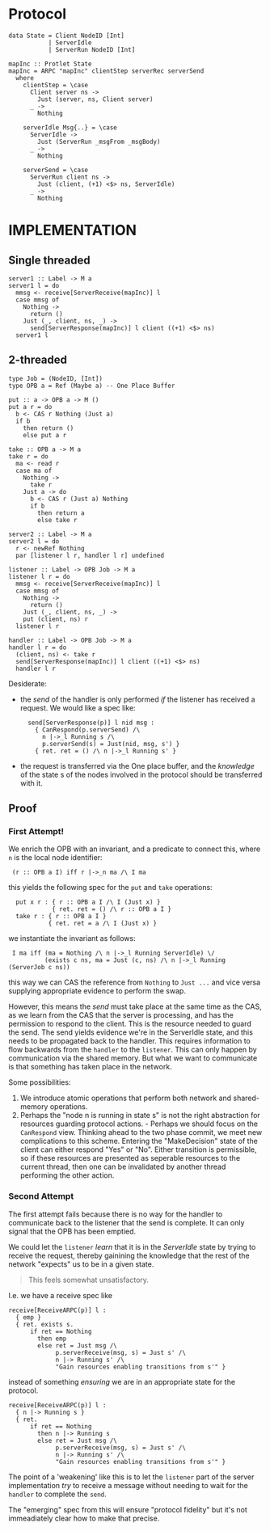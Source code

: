 # Protocol

```
data State = Client NodeID [Int]
           | ServerIdle 
           | ServerRun NodeID [Int]

mapInc :: Protlet State
mapInc = ARPC "mapInc" clientStep serverRec serverSend
  where
    clientStep = \case
      Client server ns -> 
        Just (server, ns, Client server)
      _ -> 
        Nothing
    
    serverIdle Msg{..} = \case
      ServerIdle ->
        Just (ServerRun _msgFrom _msgBody)
      _ ->
        Nothing

    serverSend = \case
      ServerRun client ns ->
        Just (client, (+1) <$> ns, ServerIdle)
      _ ->
        Nothing
```

# IMPLEMENTATION

## Single threaded

```
server1 :: Label -> M a
server1 l = do
  mmsg <- receive[ServerReceive(mapInc)] l 
  case mmsg of
    Nothing ->
      return ()
    Just (_, client, ns, _) ->
      send[ServerResponse(mapInc)] l client ((+1) <$> ns)
  server1 l
```

## 2-threaded

```
type Job = (NodeID, [Int])
type OPB a = Ref (Maybe a) -- One Place Buffer

put :: a -> OPB a -> M ()
put a r = do
  b <- CAS r Nothing (Just a)
  if b
    then return ()
    else put a r

take :: OPB a -> M a
take r = do
  ma <- read r
  case ma of
    Nothing ->
      take r
    Just a -> do
      b <- CAS r (Just a) Nothing
      if b
        then return a
        else take r

server2 :: Label -> M a
server2 l = do
  r <- newRef Nothing
  par [listener l r, handler l r] undefined

listener :: Label -> OPB Job -> M a
listener l r = do
  mmsg <- receive[ServerReceive(mapInc)] l 
  case mmsg of
    Nothing ->
      return ()
    Just (_, client, ns, _) ->
    put (client, ns) r
  listener l r

handler :: Label -> OPB Job -> M a
handler l r = do
  (client, ns) <- take r
  send[ServerResponse(mapInc)] l client ((+1) <$> ns)
  handler l r
```

Desiderate:
  - the _send_ of the handler is only performed _if_ the listener has received a request. We would like a spec like:
   
    ```
      send[ServerResponse(p)] l nid msg : 
        { CanRespond(p.serverSend) /\ 
          n |->_l Running s /\
          p.serverSend(s) = Just(nid, msg, s') }
        { ret. ret = () /\ n |->_l Running s' }                         
    ```

  - the request is transferred via the One place buffer, and the _knowledge_ of the state s of the nodes involved in the protocol should be transferred with it.

## Proof

### First Attempt!

  We enrich the OPB with an invariant, and a predicate to connect this, where `n` is the local node identifier: 
   ```
    (r :: OPB a I) iff r |->_n ma /\ I ma
   ```

   this yields the following spec for the `put` and `take` operations:

   ```
     put x r : { r :: OPB a I /\ I (Just x) }
               { ret. ret = () /\ r :: OPB a I }
     take r : { r :: OPB a I }
              { ret. ret = a /\ I (Just x) }
   ```

   we instantiate the invariant as follows:

     I ma iff (ma = Nothing /\ n |->_l Running ServerIdle) \/
              (exists c ns, ma = Just (c, ns) /\ n |->_l Running (ServerJob c ns)) 

  this way we can CAS the reference from `Nothing` to `Just ...` and vice versa supplying appropriate evidence to perform the swap.

  However, this means the _send_ must take place at the same time as the CAS, as we learn from the CAS that the server is processing, and has the permission to respond to the client. This is the resource needed to guard the send. The send yields evidence we're in the ServerIdle state, and this needs to be propagated back to the handler. This requires information to flow backwards from the `handler` to the `listener`. This can only happen by communication via the shared memory. But what we want to communicate is that something has taken place in the network.

  Some possibilities:
  1. We introduce atomic operations that perform both network and shared-memory operations. 
  2. Perhaps the "node n is running in state s" is not the right abstraction for resources guarding protocol actions. 
    - Perhaps we should focus on the `CanRespond` view. Thinking ahead to the two phase commit, we meet new complications to this scheme. Entering the "MakeDecision" state of the client can either respond "Yes" or "No". Either transition is permissible, so if these resources are presented as seperable resources to the current thread, then one can be invalidated by another thread performing the other action.

### Second Attempt

  The first attempt fails because there is no way for the handler to communicate back to the listener that the send is complete. It can only signal that the OPB has been emptied. 

  We could let the `listener` _learn_ that it is in the _ServerIdle_ state by trying to receive the request, thereby gainining the knowledge that the rest of the network "expects" us to be in a given state.

  >This feels somewhat unsatisfactory. 

  I.e. we have a receive spec like

  ```
  receive[ReceiveARPC(p)] l :
    { emp }
    { ret. exists s. 
        if ret == Nothing 
          then emp
          else ret = Just msg /\
               p.serverReceive(msg, s) = Just s' /\
               n |-> Running s' /\
               "Gain resources enabling transitions from s'" }
  ```

instead of something _ensuring_ we are in an appropriate state for the protocol.

  ```
  receive[ReceiveARPC(p)] l :
    { n |-> Running s }
    { ret. 
        if ret == Nothing 
          then n |-> Running s
          else ret = Just msg /\
               p.serverReceive(msg, s) = Just s' /\
               n |-> Running s' /\
               "Gain resources enabling transitions from s'" }
  ```

The point of a 'weakening' like this is to let the `listener` part of the server implementation _try_ to receive a message without needing to wait for the `handler` to complete the `send`. 

The "emerging" spec from this will ensure "protocol fidelity" but it's not immeadiately clear how to make that precise.

